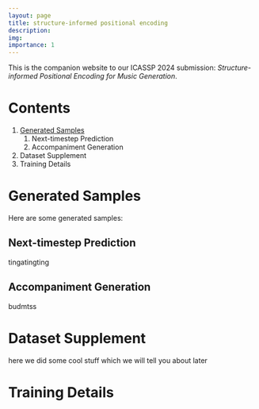 ```yaml
---
layout: page
title: structure-informed positional encoding
description:
img:
importance: 1
---
```


This is the companion website to our ICASSP 2024 submission: 
_Structure-informed Positional Encoding for Music Generation_.

# Contents

1. [Generated Samples](#generated_samples)
   1. Next-timestep Prediction
   2. Accompaniment Generation
2. Dataset Supplement
3. Training Details

# Generated Samples<a id='generated_samples'></a>

Here are some generated samples:

## Next-timestep Prediction

tingatingting

## Accompaniment Generation

budmtss

# Dataset Supplement

here we did some cool stuff which we will tell you about later

# Training Details